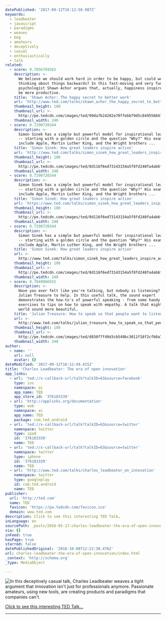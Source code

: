```yaml
---
datePublished: '2017-09-12T16:12:50.987Z'
keywords:
  - leadbeater
  - javascript
  - paradigms
  - weaves
  - beg
  - amateurs
  - deceptively
  - casual
  - enthusiastically
  - talk
related:
  - score: 0.7856769562
    description: >-
      We believe we should work hard in order to be happy, but could we be
      thinking about things backwards? In this fast-moving and very funny talk,
      psychologist Shawn Achor argues that, actually, happiness inspires us to
      be more productive.
    title: 'Shawn Achor: The happy secret to better work'
    url: 'http://www.ted.com/talks/shawn_achor_the_happy_secret_to_better_work'
    thumbnail_height: 180
    thumbnail_url: >-
      http://pe.tedcdn.com/images/ted/99da7b24202e70ffebb79d5c849556847c805d18_240x180.jpg?lang=en
    thumbnail_width: 240
  - score: 0.7290720344
    description: >-
      Simon Sinek has a simple but powerful model for inspirational leadership
      -- starting with a golden circle and the question "Why?" His examples
      include Apple, Martin Luther King, and the Wright brothers ...
    title: 'Simon Sinek: How great leaders inspire action'
    url: 'http://www.ted.com/talks/simon_sinek_how_great_leaders_inspire_action'
    thumbnail_height: 180
    thumbnail_url: >-
      http://pe.tedcdn.com/images/ted/8d116f6ed73143154a5f8fd240fa4ab6fd52b1cb_240x180.jpg?lang=en
    thumbnail_width: 240
  - score: 0.7290720344
    description: >-
      Simon Sinek has a simple but powerful model for inspirational leadership
      -- starting with a golden circle and the question "Why?" His examples
      include Apple, Martin Luther King, and the Wright brothers ...
    title: 'Simon Sinek: How great leaders inspire action'
    url: 'https://www.ted.com/talks/simon_sinek_how_great_leaders_inspire_action'
    thumbnail_height: 180
    thumbnail_url: >-
      http://pe.tedcdn.com/images/ted/8d116f6ed73143154a5f8fd240fa4ab6fd52b1cb_240x180.jpg?lang=en
    thumbnail_width: 240
  - score: 0.7290720344
    description: >-
      Simon Sinek has a simple but powerful model for inspirational leadership
      -- starting with a golden circle and the question "Why?" His examples
      include Apple, Martin Luther King, and the Wright brothers ...
    title: 'Simon Sinek: How great leaders inspire action'
    url: >-
      http://www.ted.com/talks/simon_sinek_how_great_leaders_inspire_action?language=en
    thumbnail_height: 180
    thumbnail_url: >-
      http://pe.tedcdn.com/images/ted/8d116f6ed73143154a5f8fd240fa4ab6fd52b1cb_240x180.jpg?lang=en
    thumbnail_width: 240
  - score: 0.7049866915
    description: >-
      Have you ever felt like you're talking, but nobody is listening? Here's
      Julian Treasure to help. In this useful talk, the sound expert
      demonstrates the how-to's of powerful speaking - from some handy vocal
      exercises to tips on how to speak with empathy. A talk that might help the
      world sound more beautiful.
    title: 'Julian Treasure: How to speak so that people want to listen'
    url: >-
      http://www.ted.com/talks/julian_treasure_how_to_speak_so_that_people_want_to_listen
    thumbnail_height: 180
    thumbnail_url: >-
      http://pe.tedcdn.com/images/ted/d830f7f49d3cb549bc3011f18f2cfb0a7b99c0d7_240x180.jpg?lang=en
    thumbnail_width: 240
author:
  - name: ''
    url: null
    avatar: {}
dateModified: '2017-09-12T16:12:49.415Z'
title: 'Charles Leadbeater: The era of open innovation'
app_links:
  - url: 'ted://x-callback-url/talk?talkID=63&source=facebook'
    type: ios
    namespace: ai
    app_name: TED
    app_store_id: '376183339'
  - url: 'http://applinks.org/documentation'
    type: web
    namespace: ai
    app_name: TED
    package: com.ted.android
  - url: 'ted://x-callback-url/talk?talkID=63&source=twitter'
    namespace: twitter
    type: ipad
    id: '376183339'
    name: TED
  - url: 'ted://x-callback-url/talk?talkID=63&source=twitter'
    namespace: twitter
    type: iphone
    id: '376183339'
    name: TED
  - url: 'http://www.ted.com/talks/charles_leadbeater_on_innovation'
    namespace: twitter
    type: googleplay
    id: com.ted.android
    name: TED
publisher:
  url: 'http://ted.com'
  name: TED
  favicon: 'https://pa.tedcdn.com/favicon.ico'
  domain: www.ted.com
description: Click to see this interesting TED Talk…
inLanguage: en
sourcePath: _posts/2016-05-17-charles-leadbeater-the-era-of-open-innovation.md
via: {}
inFeed: true
hasPage: true
starred: false
datePublishedOriginal: '2016-10-08T12:22:30.476Z'
url: charles-leadbeater-the-era-of-open-innovation/index.html
_context: 'http://schema.org'
_type: MediaObject

---
```

![In this deceptively casual talk, Charles Leadbeater weaves a tight argument that innovation isn't just for professionals anymore. Passionate amateurs, using new tools, are creating products and paradigms that companies can't.](https://s3-us-west-2.amazonaws.com/the-grid-img/p/7cf4abe7cb3db50ac1d26dcf2ea1db4741c89b87.png)

[Click to see this interesting TED Talk...][0]

---



[0]: http://www.ted.com/talks/charles_leadbeater_on_innovation "Click to read full article..."
